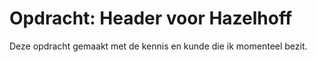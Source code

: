 # Opdracht: Header voor Hazelhoff

Deze opdracht gemaakt met de kennis en kunde die ik momenteel bezit.
